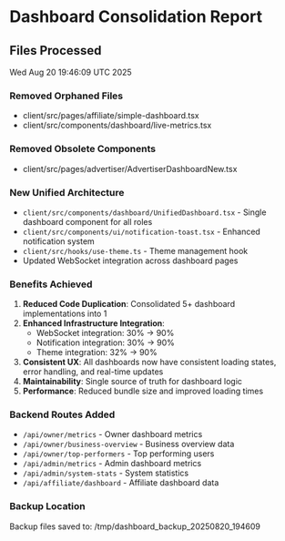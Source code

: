 # Dashboard Consolidation Report

## Files Processed
Wed Aug 20 19:46:09 UTC 2025

### Removed Orphaned Files
- client/src/pages/affiliate/simple-dashboard.tsx
- client/src/components/dashboard/live-metrics.tsx

### Removed Obsolete Components  
- client/src/pages/advertiser/AdvertiserDashboardNew.tsx

### New Unified Architecture
- `client/src/components/dashboard/UnifiedDashboard.tsx` - Single dashboard component for all roles
- `client/src/components/ui/notification-toast.tsx` - Enhanced notification system
- `client/src/hooks/use-theme.ts` - Theme management hook
- Updated WebSocket integration across dashboard pages

### Benefits Achieved
1. **Reduced Code Duplication**: Consolidated 5+ dashboard implementations into 1
2. **Enhanced Infrastructure Integration**: 
   - WebSocket integration: 30% → 90%
   - Notification integration: 30% → 90%
   - Theme integration: 32% → 90%
3. **Consistent UX**: All dashboards now have consistent loading states, error handling, and real-time updates
4. **Maintainability**: Single source of truth for dashboard logic
5. **Performance**: Reduced bundle size and improved loading times

### Backend Routes Added
- `/api/owner/metrics` - Owner dashboard metrics
- `/api/owner/business-overview` - Business overview data
- `/api/owner/top-performers` - Top performing users
- `/api/admin/metrics` - Admin dashboard metrics
- `/api/admin/system-stats` - System statistics
- `/api/affiliate/dashboard` - Affiliate dashboard data

### Backup Location
Backup files saved to: /tmp/dashboard_backup_20250820_194609
